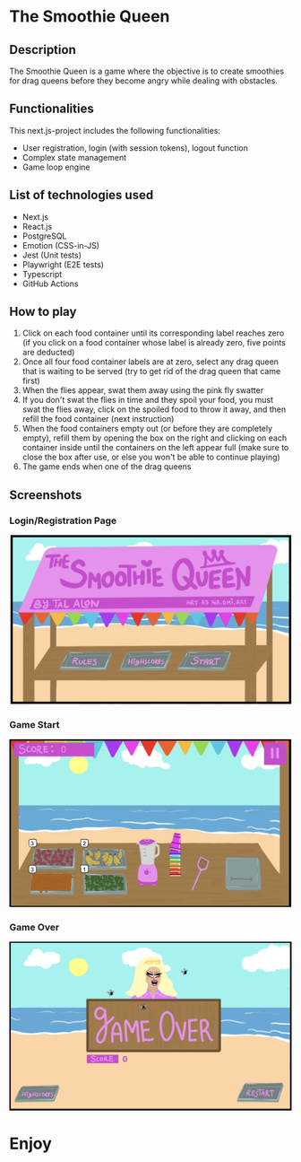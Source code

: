 # The Smoothie Queen

## Description

The Smoothie Queen is a game where the objective is to create smoothies for drag queens before they become angry while dealing with obstacles.

## Functionalities

This next.js-project includes the following functionalities:

- User registration, login (with session tokens), logout function
- Complex state management
- Game loop engine

## List of technologies used

- Next.js
- React.js
- PostgreSQL
- Emotion (CSS-in-JS)
- Jest (Unit tests)
- Playwright (E2E tests)
- Typescript
- GitHub Actions

## How to play

1. Click on each food container until its corresponding label reaches zero (if you click on a food container whose label is already zero, five points are deducted)
2. Once all four food container labels are at zero, select any drag queen that is waiting to be served (try to get rid of the drag queen that came first)
3. When the flies appear, swat them away using the pink fly swatter
4. If you don't swat the flies in time and they spoil your food, you must swat the flies away, click on the spoiled food to throw it away, and then refill the food container (next instruction)
5. When the food containers empty out (or before they are completely empty), refill them by opening the box on the right and clicking on each container inside until the containers on the left appear full (make sure to close the box after use, or else you won't be able to continue playing)
6. The game ends when one of the drag queens

## Screenshots

### Login/Registration Page

![Screenshot of the login/registration page](/public/screenshots/loginregister-screenshot.png 'This is the login/registration page')

### Game Start

![Screenshot of the game start page](/public/screenshots/gamestart-screenshot.png 'This is the game start page')

### Game Over

![Screenshot of the game over page](/public/screenshots/gameover-screenshot.png 'This is the game over page')

# Enjoy
